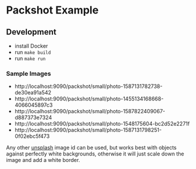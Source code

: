 # Packshot Example

## Development

- install Docker
- run `make build`
- run `make run`

### Sample Images

- http://localhost:9090/packshot/small/photo-1587131782738-de30ea91a542
- http://localhost:9090/packshot/small/photo-1455134168668-4066045897c3
- http://localhost:9090/packshot/small/photo-1587822409067-d887373e7324
- http://localhost:9090/packshot/small/photo-1548175604-bc2d52e2271f
- http://localhost:9090/packshot/small/photo-1587131798251-0f02ebc5f473

Any other [unsplash](https://unsplash.com/) image id can be used, but works best with objects against
perfectly white backgrounds, otherwise it will just scale down the image and 
add a white border.
